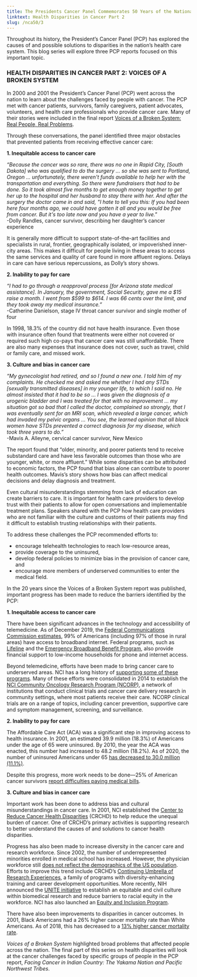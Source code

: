 ```yaml
---
title: The Presidents Cancer Panel Commemorates 50 Years of the National Cancer Act
linktext: Health Disparities in Cancer Part 2
slug: /nca50/3
---
```

<div class="full-report-container">
<div class="left-nav-container">
<left-navigation root="/nca50/"></left-navigation>
</div>
<div class="report-container">

Throughout its history, the President’s Cancer Panel (PCP) has explored the causes of and possible solutions to disparities in the nation’s health care system. This blog series will explore three PCP reports focused on this important topic.

### HEALTH DISPARITIES IN CANCER PART 2: VOICES OF A BROKEN SYSTEM

<div>
<picture-with-quotes
	image_src="nca50-3-1.png"
	image_alt="PCP Members in 2001"
	image_caption="PCP members in 2001. Left to right: Dennis J. Slamon, M.D., Ph.D., Frances M. Visco, J.D., Harold P. Freeman, M.D."
	quotes='[
{
"text": "No person in America with cancer should go untreated, experience insurance-related diagnosis or treatment delays that jeopardize survival or be bankrupted by a cancer diagnosis. Yet these very things are happening to far too many of us. The problems of cancer care in America are not theoretical, analytic, or abstract—they are real problems affecting real people.",
"source": "Executive summary, 2001 PCP report, Voices of a Broken System: Real People, Real Problems"
}
]'>
</div>

In 2000 and 2001 the President’s Cancer Panel (PCP) went across the nation to learn about the challenges faced by people with cancer. The PCP met with cancer patients, survivors, family caregivers, patient advocates, volunteers, and health care professionals who provide cancer care. Many of their stories were included in the final report [Voices of a Broken System: Real People, Real Problems](https://deainfo.nci.nih.gov/advisory/pcp/archive/pcp00-01rpt/PCPvideo/voices_files/index.html).

Through these conversations, the panel identified three major obstacles that prevented patients from receiving effective cancer care:

**1\. Inequitable access to cancer care**

*“Because the cancer was so rare, there was no one in Rapid City, [South Dakota] who was qualified to do the surgery ... so she was sent to Portland, Oregon ... unfortunately, there weren't funds available to help her with the transportation and everything. So there were fundraisers that had to be done. So it took almost five months to get enough money together to get her up to the hospital and her husband to stay there with her. And after the surgery the doctor came in and said, "I hate to tell you this: If you had been here four months ago, we could have gotten it all and you would be free from cancer. But it's too late now and you have a year to live."*\
-Dolly Randles, cancer survivor, describing her daughter’s cancer experience

It is generally more difficult to support state-of-the-art facilities and specialists in rural, frontier, geographically isolated, or impoverished inner-city areas. This makes it difficult for people living in these areas to access the same services and quality of care found in more affluent regions. Delays in care can have serious repercussions, as Dolly’s story shows.

**2\. Inability to pay for care**

*“I had to go through a reapproval process [for Arizona state medical assistance]. In January, the government, Social Security, gave me a $15 raise a month. I went from $599 to $614. I was 66 cents over the limit, and they took away my medical insurance.”*\
-Catherine Danielson, stage IV throat cancer survivor and single mother of four

In 1998, 18.3% of the country did not have health insurance. Even those with insurance often found that treatments were either not covered or required such high co-pays that cancer care was still unaffordable. There are also many expenses that insurance does not cover, such as travel, child or family care, and missed work.

**3\. Culture and bias in cancer care**

*“My gynecologist had retired, and so I found a new one. I told him of my complaints. He checked me and asked me whether I had any STDs [sexually transmitted diseases] in my younger life, to which I said no. He almost insisted that it had to be so ... I was given the diagnosis of a urogenic bladder and I was treated for that with no improvement ... my situation got so bad that I called the doctor, complained so strongly, that I was eventually sent for an MRI scan, which revealed a large cancer, which had invaded my pelvic organs ... You see, the learned opinion that all black women have STDs prevented a correct diagnosis for my disease, which took three years to do.”*\
-Mavis A. Alleyne, cervical cancer survivor, New Mexico

The report found that “older, minority, and poorer patients tend to receive substandard care and have less favorable outcomes than those who are younger, white, or more affluent.” While some disparities can be attributed to economic factors, the PCP found that bias alone can contribute to poorer health outcomes. Mavis’s story shows how bias can affect medical decisions and delay diagnosis and treatment.

Even cultural misunderstandings stemming from lack of education can create barriers to care. It is important for health care providers to develop trust with their patients to allow for open conversations and implementable treatment plans. Speakers shared with the PCP how health care providers who are not familiar with the culture and customs of their patients may find it difficult to establish trusting relationships with their patients.

To address these challenges the PCP recommended efforts to:
- encourage telehealth technologies to reach low-resource areas,
- provide coverage to the uninsured,
- develop federal policies to minimize bias in the provision of cancer care, and
- encourage more members of underserved communities to enter the medical field.

In the 20 years since the Voices of a Broken System report was published, important progress has been made to reduce the barriers identified by the PCP:

**1\. Inequitable access to cancer care**

There have been significant advances in the technology and accessibility of telemedicine. As of December 2019, the [Federal Communications Commission estimates](https://www.fcc.gov/reports-research/reports/broadband-progress-reports/fourteenth-broadband-deployment-report), 99% of Americans (including 97% of those in rural areas) have access to broadband internet. Federal programs, such as [Lifeline](https://www.lifelinesupport.org/) and the [Emergency Broadband Benefit Program](https://www.usac.org/about/emergency-broadband-benefit-program/), also provide financial support to low-income households for phone and internet access.

Beyond telemedicine, efforts have been made to bring cancer care to underserved areas. NCI has a long history of [supporting some of these programs](https://pubmed.ncbi.nlm.nih.gov/8040683/). Many of these efforts were consolidated in 2014 to establish the [NCI Community Oncology Research Program (NCORP)](https://www.cancer.gov/research/infrastructure/clinical-trials/ncorp), a network of institutions that conduct clinical trials and cancer care delivery research in community settings, where most patients receive their care. NCORP clinical trials are on a range of topics, including cancer prevention, supportive care and symptom management, screening, and surveillance.

**2\. Inability to pay for care**

The Affordable Care Act (ACA) was a significant step in improving access to health insurance. In 2001, an estimated 39.9 million (18.3%) of Americans under the age of 65 were uninsured. By 2010, the year the ACA was enacted, this number had increased to 48.2 million (18.2%). As of 2020, the number of uninsured Americans under 65 [has decreased to 30.0 million (11.1%)](https://www.cdc.gov/nchs/nhis/healthinsurancecoverage.htm).

Despite this progress, more work needs to be done—25% of American cancer survivors [report difficulties paying medical bills](https://www.cdc.gov/mmwr/volumes/68/wr/mm6822a2.htm?s_cid=mm6822a2_w).

**3\. Culture and bias in cancer care**

Important work has been done to address bias and cultural misunderstandings in cancer care. In 2001, NCI established the [Center to Reduce Cancer Health Disparities](https://www.cancer.gov/about-nci/organization/crchd/about) (CRCHD) to help reduce the unequal burden of cancer. One of CRCHD’s primary activities is supporting research to better understand the causes of and solutions to cancer health disparities.

Progress has also been made to increase diversity in the cancer care and research workforce. Since 2002, the number of underrepresented minorities enrolled in medical school has increased. However, the physician workforce still [does not reflect the demographics of the US population](https://pubmed.ncbi.nlm.nih.gov/31483469/). Efforts to improve this trend include CRCHD’s [Continuing Umbrella of Research Experiences](https://www.cancer.gov/about-nci/organization/crchd/diversity-training/cure), a family of programs with diversity-enhancing training and career development opportunities. More recently, NIH announced the [UNITE initiative](https://www.nih.gov/ending-structural-racism/unite) to establish an equitable and civil culture within biomedical research and reduce barriers to racial equity in the workforce. NCI has also launched an [Equity and Inclusion Program](https://www.cancer.gov/research/key-initiatives/nci-equity-inclusion-program).

There have also been improvements to disparities in cancer outcomes. In 2001, Black Americans had a 26% higher cancer mortality rate than White Americans. As of 2018, this has decreased to a [13% higher cancer mortality rate](https://seer.cancer.gov/statistics-network/explorer/application.html?site=1&data_type=2&graph_type=2&compareBy=race&chk_race_5=5&chk_race_4=4&chk_race_3=3&chk_race_6=6&chk_race_2=2&sex=1&age_range=1&advopt_precision=1&advopt_show_ci=on&advopt_display=2).

*Voices of a Broken System* highlighted broad problems that affected people across the nation. The final part of this series on health disparities will look at the cancer challenges faced by specific groups of people in the PCP report, *Facing Cancer in Indian Country: The Yakama Nation and Pacific Northwest Tribes*.

</div>
</div>
